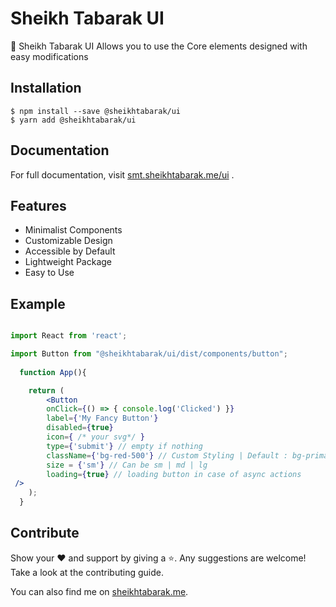 # Sheikh Tabarak UI

🎉 Sheikh Tabarak UI Allows you to use the Core elements designed with easy modifications

## Installation

```
$ npm install --save @sheikhtabarak/ui
$ yarn add @sheikhtabarak/ui
```

## Documentation
For full documentation, visit [smt.sheikhtabarak.me/ui](https://smt.sheikhtabarak.me/ui) .


## Features
- Minimalist Components
- Customizable Design
- Accessible by Default
- Lightweight Package
- Easy to Use


## Example

```jsx

import React from 'react';

import Button from "@sheikhtabarak/ui/dist/components/button";
  
  function App(){

    return (
        <Button 
        onClick={() => { console.log('Clicked') }}
        label={'My Fancy Button'} 
        disabled={true} 
        icon={ /* your svg*/ }
        type={'submit'} // empty if nothing
        className={'bg-red-500'} // Custom Styling | Default : bg-primary 
        size = {'sm'} // Can be sm | md | lg
        loading={true} // loading button in case of async actions
 />
    );
  }
```

## Contribute

Show your ❤️ and support by giving a ⭐. Any suggestions are welcome! Take a look at the contributing guide.

You can also find me on [sheikhtabarak.me](https://sheikhtabarak.me/).